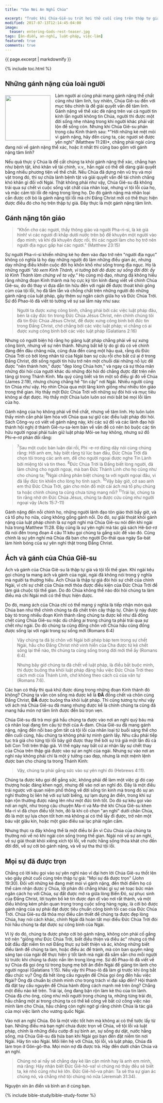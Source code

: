 ```yaml
---
title: "Vào Nơi An Nghỉ Chúa"

excerpt: "Trước khi Chúa-Giê-su trút hơi thở cuối cùng trên thập tự giá, Ngài phán: <em>&#8220;Mọi sự đã được trọn.&#8221;</em> Cũng như Đức Chúa Trời đã nghỉ sau khi Ngài hoàn tất công cuộc sáng tạo trời đất, Chúa Giê-su cũng nghỉ sau khi Ngài hoàn tất chương trình cứu rỗi nhân loại. Ý Ngài là mọi người được vào nơi an nghỉ của Ngài, nhưng phần lớn các tín hữu không kinh nghiệm được sự an nghỉ đó, con đường theo Chúa của họ vẫn nặng trĩu với những gánh nặng khi họ cố tìm cách đạt được điều mà không những Chúa Giê-su đã làm trọn cho họ, mà chỉ Ngài mới có quyền năng để làm điều đó."
modified: 2017-07-13T12:14:45-04:00
image:
  teaser: entering-Gods-rest-teaser.jpg
tags: [ân-điển, an-nghỉ, luật-pháp, việc-làm] 
featured: true
comments: true
---
```


{{ page.excerpt | markdownify }}

{% include toc.html %}

## Những gánh nặng của loài người
<img alt src="{{ site.url }}/assets/images/entering-Gods-rest-teaser.jpg" style="border: 1px solid #cccccc; margin: 7px 15px 0px 0px; max-width: 100%; height: 148px; padding: 0px; float: left;">
Làm người ai cũng phải mang gánh nặng thể chất cũng như tâm linh, tuy nhiên, Chúa Giê-su đến với mục tiêu chính là để giải quyết vấn đề tâm linh. Gánh nặng về thể xác đè nặng trên vai cả người tin kính lẫn người không tin Chúa, người thì được một đời sống nhẹ nhàng trong khi người khác phải vật lộn để sống còn. Nhưng khi Chúa Giê-su phán trong câu Kinh thánh sau: *"Hỡi những kẻ mệt mỏi vì gánh nặng, hãy đến cùng ta, các ngươi sẽ được yên nghỉ" (Matthew 11:28)*, chẳng phải ngài cũng đang nói về gánh nặng thể xác, hoặc ít nhất thì cũng bao gồm với gánh nặng tâm linh? 

Nếu quả thực ý Chúa là để cất chúng ta khỏi gánh nặng thể xác, chẳng hạn như bệnh tật, khó khăn về tài chính, v.v., hẳn ngài có thể dễ dàng giải quyết bằng nhiều phương tiện về thể chất. Nếu Chúa đã dựng nên vũ trụ và mọi vật trong đó, thì sự chữa lành bệnh tật và giải quyết vấn đề tài chính chẳng khó khăn gì đối với Ngài. Thật không phải như vậy, Chúa Giê-su đã không trải qua sự chết vì cuộc sống vật chất của nhân loại, nhưng vì tội lỗi của họ, và mặc cảm tội lỗi đè nặng trong lòng họ. Do đó gánh nặng mà nhân loại cần được cởi bỏ là gánh nặng tội lỗi mà chỉ Đấng Christ mới có thể thực hiện được điều đó cho họ trên thập tự giá. Đây thực là một gánh nặng tâm linh.

## Gánh nặng tôn giáo
> “Khốn cho các ngươi, thầy thông giáo và người Pha-ri-si, là kẻ giả hình! vì các ngươi đi khắp dưới nước trên bộ để khuyên một người vào đạo mình; và khi đã khuyên được rồi, thì các ngươi làm cho họ trở nên người địa ngục gấp hai các ngươi." (Matthew 23:15)

Sự người Pha-ri-si khiến những kẻ họ đem vào đạo trở nên "người địa ngục" không có nghĩa là họ dạy những người đó làm những điều gian ác, nhưng dạy những điều khiến cuộc đời họ khốn khổ như sống trong địa ngục. Họ là những người *"dò xem Kinh Thánh, vì tưởng bởi đó được sự sống đời đời: ấy là Kinh Thánh làm chứng về ta vậy."* Họ cũng mộ đạo, nhưng đã không hiểu rằng những đoạn Kinh thánh mà họ cực kỳ tôn kính đang viết về chính Chúa Giê-su, do đó thay vì đưa dẫn tín hữu đến với ngài để được thoát khỏi gông cùm của tội lỗi, họ đã lầm lẫn và chồng chất trên những người đó những gánh nặng của luật pháp, gây thêm sự ngăn cách giữa họ và Đức Chúa Trời. Sứ đồ Phao-lô đã viết tỏ tường về sự sai lầm này như sau:

> Người ta được xưng công bình, chẳng phải bởi các việc luật pháp đâu, bèn là cậy đức tin trong Ðức Chúa Jêsus Christ, nên chính chúng tôi đã tin Ðức Chúa Jêsus Christ, để được xưng công bình bởi đức tin trong Ðấng Christ, chớ chẳng bởi các việc luật pháp; vì chẳng có ai được xưng công bình bởi các việc luật pháp (Galatians 2:16)

Nhưng có người biện hộ rằng họ giảng luật pháp chẳng phải về sự xưng công bình, nhưng về sự nên thánh. Nhưng bất kể lý do gì dù có vẻ chính đáng đến đâu chăng nữa, cũng đưa đến cùng một hậu quả, rằng dù Đức Chúa Trời có bởi lòng nhân từ của Ngài ban sự cứu rỗi cho bất cứ ai ở trong Đấng Christ, đời sống người tín hữu trở nên một chuỗi dài những nỗ lực để được "nên thánh hơn," được "đẹp lòng Chúa hơn," và ngay cả sự thỏa mãn những đòi hỏi của người khác dù những đòi hỏi đó chẳng được đặt trên nền tảng gì trong Thánh Kinh. Ma quỷ cũng biết và tin một số điều gì đó về Chúa (James 2:19), nhưng chúng chẳng hề "tin cậy" nơi Ngài. Nhiều người cũng tin Chúa như vậy. Họ nhìn Chúa qua một lăng kính giống như nhiều tôn giáo trong thế gian. Họ thấy một Đức Chúa Trời với những sự đòi hỏi và mục tiêu không ai đạt được. Họ thấy một Chúa luôn luôn soi mói bắt bẻ mọi lỗi lầm của họ.

Gánh nặng của họ không phải về thể chất, nhưng về tâm linh. Họ luôn luôn thấy mình cần phải làm hòa với Chúa qua sự giữ các điều luật pháp đòi hỏi. Sách Công-vụ có viết về gánh nặng này, khi các sứ đồ và các lãnh đạo hội thánh hội nghị ở thành Giê-ru-sa-lem bàn về vấn đề có nên bó buộc các tín hữu người ngoại phải tuân giữ luật pháp Môi-se hay không, nhưng sứ đồ Phi-e-rơ phản đối rằng:

>  <sup>7</sup>Sau một cuộc bàn luận dài rồi, Phi -e-rơ đứng dậy nói cùng chúng rằng: Hỡi anh em, hãy biết rằng từ lúc ban đầu, Ðức Chúa Trời đã chọn tôi trong các anh em, để cho người ngoại được nghe Tin Lành bởi miệng tôi và tin theo.  <sup>8</sup>Ðức Chúa Trời là Ðấng biết lòng người, đã làm chứng cho người ngoại, mà ban Ðức Thánh Linh cho họ cũng như cho chúng ta;  <sup>9</sup>Ngài chẳng phân biệt chúng ta với người ngoại đâu, vì đã lấy đức tin khiến cho lòng họ tinh sạch.  <sup>10</sup>Vậy bây giờ, cớ sao anh em thử Ðức Chúa Trời, gán cho môn đồ một cái ách mà tổ phụ chúng ta hoặc chính chúng ta cũng chưa từng mang nổi?  <sup>11</sup>Trái lại, chúng ta tin rằng nhờ ơn Ðức Chúa Jêsus, chúng ta được cứu cũng như người ngoại vậy (Acts 15:7-11)

Gánh nặng đến nỗi chính họ, những người lãnh đạo tôn giáo thời bấy giờ, và cả tổ phụ họ nữa, cũng không gồng gánh nổi. Do đó, sự giải thoát khỏi gánh nặng của luật pháp chính là sự ngơi nghỉ mà Chúa Giê-su nói đến khi ngài hứa trong Matthew 11:28. Đây cũng là sự yên nghỉ mà tác giả sách Hê-bơ-rơ đã nói đến trong đoạn 4 câu 11 kêu gọi chúng ta gắng sức để vào đó. Cũng chính là sự yên nghỉ mà Chúa đã ban cho người Do-thái qua ngày Sa-bát làm hình bóng của sự yên nghỉ thật trong Đấng Christ.

## Ách và gánh của Chúa Giê-su

Ách và gánh của Chúa Giê-su là thập tự giá và tội lỗi thế gian. Khi ngài kêu gọi chúng ta mang ách và gánh của ngài, ngài đã không nói trong ý nghĩa mà người ta thường hiểu. Ách Chúa là thập tự giá đòi hỏi sự chết của chính Ngài, vì chỉ sự chết của Chúa mới thỏa được điều kiện của Đức Chúa Trời để làm giá chuộc tội thế gian. Do đó Chúa không thể nào đòi hỏi chúng ta làm điều mà chỉ Ngài mới có thể thực hiện được.

Do đó, mang ách của Chúa chỉ có thể mang ý nghĩa là tiếp nhận món quà Chúa ban như thể chính chúng ta đã chết trên cây thập tự. Chân lý này được bày tỏ trong nhiều đoạn Kinh thánh rằng chúng ta được kể như đã đồng chết cùng Chúa Giê-su mặc dù chẳng ai trong chúng ta phải trải qua sự chết như ngài. Do đó chúng ta cũng đồng chôn với Chúa hầu cũng đồng được sống lại với ngài trong sự sống mới (Romans 6:4)

> Vậy chúng ta đã bị chôn với Ngài bởi phép báp tem trong sự chết Ngài, hầu cho Ðấng Christ nhờ vinh hiển của Cha được từ kẻ chết sống lại thể nào, thì chúng ta cũng sống trong đời mới thể ấy (Romans 6:4).
> 
> Nhưng bây giờ chúng ta đã chết về luật pháp, là điều bắt buộc mình, thì được buông tha khỏi luật pháp đặng hầu việc Ðức Chúa Trời theo cách mới của Thánh Linh, chớ không theo cách cũ của văn tự (Romans 7:6).

Các bạn có thấy thì quá khứ được dùng trong những đoạn Kinh thánh đó không? Chúng ta vẫn còn sống mà được kể là <strong>ĐÃ</strong> đồng chết và chôn cùng Đấng Christ, <strong>ĐÃ</strong> được buông tha khỏi luật pháp. Thì cũng tương tự như vậy với ách mà Chúa Giê-su đã mang nhưng được kể là chính chúng ta cũng đã mang hầu món nợ tâm linh được đền bù trọn vẹn.

Chúa Giê-su đã trả mọi giá hầu chúng ta được vào nơi an nghỉ quý báu mà cả nhân loại đang tìm cầu từ thời của A-đam. Chúa Giê-su đã mang gánh nặng, nặng đến nỗi bao gồm tất cả tội lỗi của nhân loại từ buổi sáng thể cho đến cuối cùng, hầu chúng ta không phải tự mình gánh lấy. Nhu cầu phải tiếp tục trả giá cho từng tội lỗi bây giờ được thay thế bởi sự trả giá một lần đủ cả bởi Con Trời trên thập giá. Vì thế ngày nay bất cứ ai nhận lấy sự chết thay của Chúa trên thập giá được vào sự an nghỉ của ngài. Nhưng sự vào nơi an nghỉ này không phải chỉ là một ý tưởng cao đẹp, nhưng là một mệnh lệnh được ban cho chúng ta trong Thánh Kinh:

> Vậy, chúng ta phải gắng sức vào sự yên nghỉ đó (Hebrews 4:11).

Chúng ta được kêu gọi để gắng sức, không phải để làm một việc gì đó cao thượng hoặc đáng khen ngợi, nhưng để vào nơi an nghỉ đó. Đây là một điều trái ngược với quan niệm phổ thông về đời sống tin kính mà trong đó sự an nghỉ thường bị liên hệ với sự lười biếng, sự lạm dụng ân điển, trong khi sự bận rộn thường được nâng lên như một đức tính tốt. Do đó sự kêu gọi vào nơi an nghỉ, như trong câu chuyện Ma-ri và Ma-thê khi Chúa Giê-su khen Ma-ri vì đã chọn điều tốt hơn, đó là khi cô chọn "an nghỉ" dưới chân Chúa, đó là một sự lựa chọn tốt hơn mà không ai có thể lấy đi được, trở nên một báu vật giấu kín, hoặc một giáo điều sai lạc phải ngăn cấm.

Nhưng thực ra đây không thể là một điều bí ẩn vì Cứu Chúa của chúng ta thường nói về nó khi ngài còn sống trong thế gian. Ngài nói về sự an nghỉ, về sự giải thoát khỏi xiềng xích tội lỗi, về nước hằng sống thỏa khát cho đến đời đời, về sự cởi bỏ gánh nặng, và về sự tha thứ tội lỗi.

## Mọi sự đã được trọn
Chẳng có lời kêu gọi vào sự yên nghỉ nào vĩ đại hơn lời Chúa Giê-su thốt lên vào giây phút cuối cùng trên thập tự giá: "Mọi sự đã được trọn" (John 19:30). Đối với những kẻ đang mệt mỏi vì gánh nặng, đến thời điểm họ có thể cảm nhận được ý Chúa, lời phán đó chẳng khác gì sự xé toạc bức màn ngăn cách họ với Chúa, sự đất được mở ra giữa lòng Biển Đỏ, sự phục sinh của Đấng Christ, lời tuyên bố kẻ tin được dạn dĩ vào nơi rất thánh, và một điều không kém phần quan trọng trong cuộc sống hàng ngày, là cởi bỏ được gánh nặng của sự phải đạt được tiêu chuẩn công bình tối cao của Đức Chúa Trời. Chúa Giê-su đã thỏa mọi điều cần thiết để chúng ta được đẹp lòng Chúa, hay nói cách khác, chính Ngài đã hoàn tất mọi điều Đức Chúa Trời đòi hỏi hầu chúng ta đạt được sự công bình của Ngài.

Vì lý do đó, chúng ta được phép cởi bỏ gánh nặng, không còn phải cố gắng trở nên "giống như Đức Chúa Trời, biết điều thiện và điều ác" nhưng có thể bắt đầu đặt niềm tin nơi Đấng thực sự biết thiện và ác, không những biết điều lành để chúng ta làm, hoặc điều ác để tránh, mà còn ban quyền năng sáng tạo của ngài để thực hiện ý tốt lành mà ngài đã sắm sẵn cho mỗi người từ trước khi chúng ta được nắn lên trong lòng mẹ. Sứ đồ Phao-lô đã viết về sự Chúa đã gọi ông từ trong bụng mẹ bởi ân điển Ngài để giảng tin lành cho người ngoại (Galatians 1:15). Nếu vậy thì Phao-lô đã làm gì trước khi ông bắt đầu chức vụ? Ông đã hết lòng cầu nguyện để Chúa gọi ông đến hầu việc Ngài? Ông đã chuẩn bị chính mình cho trọng trách vĩ đại sắp đến? Hội thánh đã đặt tay cầu nguyện để Chúa hành động cách mạnh mẽ trên ông? Chẳng một điều nào kể trên. Trái lại, ông đang bận rộn làm kẻ thù của tin lành. Chúa đã cho ông, cũng như mỗi người trong chúng ta, những từng trải đó, hầu chẳng một ai trong chúng ta có thể kể công về bất cứ công việc nào mình làm cho Chúa, hầu chẳng còn nghi ngờ gì rằng chính Chúa là tác giả của mọi việc lành cho vương quốc Ngài.

Vào nơi an nghỉ Chúa. Đó là một việc tốt hơn mà không ai có thể tước lấy từ bạn. Những điều mà bạn nghĩ chưa được trọn về Chúa, về tội lỗi và luật pháp, chính là những điều cướp đi sự bình an, sự sống dư dật, nước hằng sống, mà Chúa Giê-su đã hứa ban khi Ngài gọi bạn đến đặt niềm tin nơi Ngài. Hãy tin vào Ngài. Mối liên hệ với Chúa, tội lỗi, và luật pháp, Chúa đã làm trọn ở Gôn-gô-tha. Mọi món nợ đã được trả. Hãy đến dưới chân Chúa và an nghỉ.

> Chúng nó ai nấy sẽ chẳng dạy kẻ lân cận mình hay là anh em mình, mà rằng: Hãy nhận biết Ðức Giê-hô-va! vì chúng nó thảy đều sẽ biết ta, kẻ nhỏ cũng như kẻ lớn. Ðức Giê-hô-va phán: Ta sẽ tha sự gian ác chúng nó, và chẳng nhớ tội chúng nó nữa (Jeremiah 31:34).

Nguyện xin ân điển và bình an ở cùng bạn.

{% include bible-study/bible-study-footer %}
